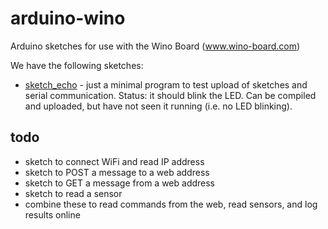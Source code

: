 # arduino-wino
Arduino sketches for use with the Wino Board (www.wino-board.com)

We have the following sketches: 

- [sketch_echo](./sketch_echo) - just a minimal program to test upload of
sketches and serial communication. Status: it should blink the LED. Can
be compiled and uploaded, but have not seen it running (i.e. no LED
blinking).


## todo

- sketch to connect WiFi and read IP address
- sketch to POST a message to a web address
- sketch to GET a message from a web address
- sketch to read a sensor
- combine these to read commands from the web, read sensors, and log results online
